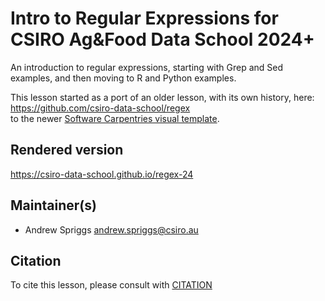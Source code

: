 # Intro to Regular Expressions for CSIRO Ag&Food Data School 2024+

An introduction to regular expressions, starting with Grep and Sed examples,
and then moving to R and Python examples.  
  
This lesson started as a port of an older lesson, with its own history, here:  
https://github.com/csiro-data-school/regex  
to the newer
[Software Carpentries visual template](https://carpentries.github.io/sandpaper-docs/index.html).  
  
## Rendered version  
  
https://csiro-data-school.github.io/regex-24  
  
## Maintainer(s)

* Andrew Spriggs <andrew.spriggs@csiro.au>

## Citation

To cite this lesson, please consult with [CITATION](CITATION)
